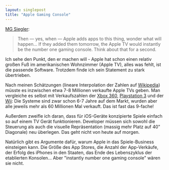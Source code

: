 ```yaml
---
layout: singlepost
title: "Apple Gaming Console"
---
```


[MG Siegler](http://parislemon.com/post/27949484317):

> Then — yes, when — Apple adds apps to this thing, wonder what will happen… If they added them tomorrow, the Apple TV would instantly be the number one gaming console. Think about that for a second.

Ich sehe den Punkt, den er machen will - Apple hat schon einen relativ großen Fuß im amerikanischen Wohnzimmer (Apple TV), alles was fehlt, ist die passende Software. Trotzdem finde ich sein Statement zu stark übertrieben. 

Nach meinen Schätzungen (lineare Interpolation der Zahlen auf [Wikipedia](http://en.wikipedia.org/wiki/Apple_tv#Sales)) müsste es inzwischen etwa 7-8 Millionen verkaufte Apple TVs geben. Man vergleiche es selbst mit Verkaufszahlen der [Xbox 360](http://en.wikipedia.org/wiki/Xbox_360), [Playstation 3](http://en.wikipedia.org/wiki/Playstation_3#Sales_and_production_costs) und der [Wii](http://en.wikipedia.org/wiki/Wii#System_Sales): Die Systeme sind zwar schon 6-7 Jahre auf dem Markt, wurden aber alle jeweils mehr als 60 Millionen Mal verkauft. Das ist fast das 9-fache!

Außerdem zweifle ich daran, dass für iOS-Geräte konzipierte Spiele einfach so auf einem TV Gerät funktionieren. Developer müssen sich sowohl die Steuerung als auch die visuelle Repräsentation (massig mehr Platz auf 40" Diagonale) neu überlegen. Das geht nicht von heute auf morgen.

Natürlich gibt es Argumente dafür, warum Apple in das Spiele-Business einsteigen kann. Die Größe des App Stores, die Anzahl der App-Verkäufe, der Erfolg des iPhones in den Staaten, das Ende des Lebenszyklus der etablierten Konsolen... Aber "instantly number one gaming console" wären sie nicht.